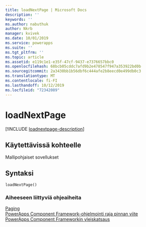 ```yaml
---
title: loadNextPage | Microsoft Docs
description: ''
keywords: ''
ms.author: nabuthuk
author: Nkrb
manager: kvivek
ms.date: 10/01/2019
ms.service: powerapps
ms.suite: ''
ms.tgt_pltfrm: ''
ms.topic: article
ms.assetid: e119c1e1-e35f-47cf-9437-e7376657bbc0
ms.openlocfilehash: 68bcb05cddc7afd9b2e478547f947a353922bd0b
ms.sourcegitcommit: 2a3430bb1b56dbf6c444afe2b8eecd0e499db0c3
ms.translationtype: MT
ms.contentlocale: fi-FI
ms.lasthandoff: 10/12/2019
ms.locfileid: "72342089"
---
```

# <a name="loadnextpage"></a>loadNextPage

[!INCLUDE [loadnextpage-description](includes/loadnextpage-description.md)]

## <a name="available-for"></a>Käytettävissä kohteelle 

Mallipohjaiset sovellukset

## <a name="syntax"></a>Syntaksi

`loadNextPage()`

### <a name="related-topics"></a>Aiheeseen liittyviä ohjeaiheita

[Paging](../paging.md)<br/>
[PowerApps Component Framework-ohjelmointi raja pinnan viite](../../reference/index.md)<br/>
[PowerApps Component Frameworkin yleiskatsaus](../../overview.md)